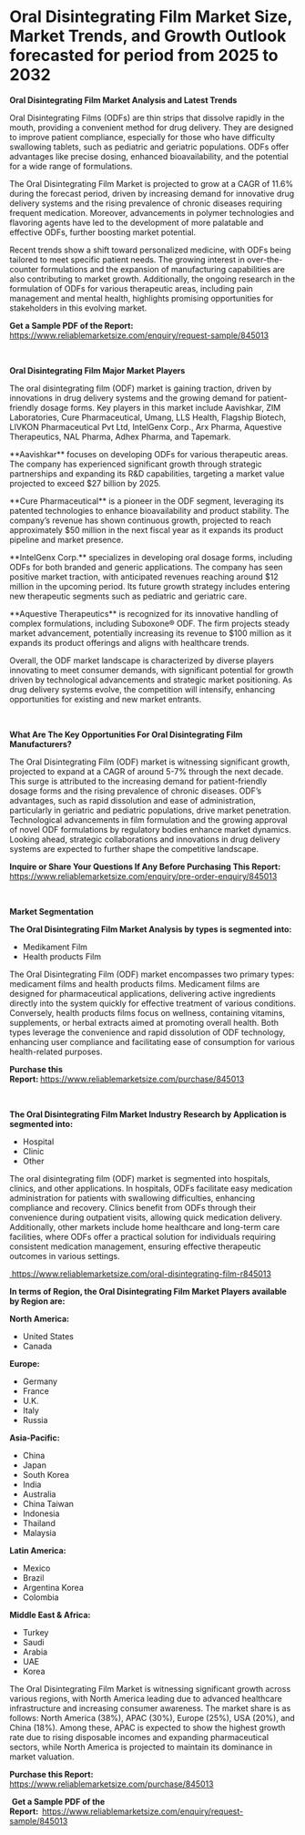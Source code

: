 <p><h1>Oral Disintegrating Film Market Size, Market Trends, and Growth Outlook forecasted for period from 2025 to 2032</h1></p><p><strong>Oral Disintegrating Film Market Analysis and Latest Trends</strong></p>
<p><p>Oral Disintegrating Films (ODFs) are thin strips that dissolve rapidly in the mouth, providing a convenient method for drug delivery. They are designed to improve patient compliance, especially for those who have difficulty swallowing tablets, such as pediatric and geriatric populations. ODFs offer advantages like precise dosing, enhanced bioavailability, and the potential for a wide range of formulations.</p><p>The Oral Disintegrating Film Market is projected to grow at a CAGR of 11.6% during the forecast period, driven by increasing demand for innovative drug delivery systems and the rising prevalence of chronic diseases requiring frequent medication. Moreover, advancements in polymer technologies and flavoring agents have led to the development of more palatable and effective ODFs, further boosting market potential.</p><p>Recent trends show a shift toward personalized medicine, with ODFs being tailored to meet specific patient needs. The growing interest in over-the-counter formulations and the expansion of manufacturing capabilities are also contributing to market growth. Additionally, the ongoing research in the formulation of ODFs for various therapeutic areas, including pain management and mental health, highlights promising opportunities for stakeholders in this evolving market.</p></p>
<p><strong>Get a Sample PDF of the Report:&nbsp;</strong> <a href="https://www.reliablemarketsize.com/enquiry/request-sample/845013?utm_campaign=2565&utm_medium=2&utm_source=Github&utm_content=ia&utm_term=19042025&utm_id=oral-disintegrating-film">https://www.reliablemarketsize.com/enquiry/request-sample/845013</a></p>
<p>&nbsp;</p>
<p><strong>Oral Disintegrating Film Major Market Players</strong></p>
<p><p>The oral disintegrating film (ODF) market is gaining traction, driven by innovations in drug delivery systems and the growing demand for patient-friendly dosage forms. Key players in this market include Aavishkar, ZIM Laboratories, Cure Pharmaceutical, Umang, LLS Health, Flagship Biotech, LIVKON Pharmaceutical Pvt Ltd, IntelGenx Corp., Arx Pharma, Aquestive Therapeutics, NAL Pharma, Adhex Pharma, and Tapemark.</p><p>**Aavishkar** focuses on developing ODFs for various therapeutic areas. The company has experienced significant growth through strategic partnerships and expanding its R&D capabilities, targeting a market value projected to exceed $27 billion by 2025.</p><p>**Cure Pharmaceutical** is a pioneer in the ODF segment, leveraging its patented technologies to enhance bioavailability and product stability. The company’s revenue has shown continuous growth, projected to reach approximately $50 million in the next fiscal year as it expands its product pipeline and market presence.</p><p>**IntelGenx Corp.** specializes in developing oral dosage forms, including ODFs for both branded and generic applications. The company has seen positive market traction, with anticipated revenues reaching around $12 million in the upcoming period. Its future growth strategy includes entering new therapeutic segments such as pediatric and geriatric care.</p><p>**Aquestive Therapeutics** is recognized for its innovative handling of complex formulations, including Suboxone® ODF. The firm projects steady market advancement, potentially increasing its revenue to $100 million as it expands its product offerings and aligns with healthcare trends.</p><p>Overall, the ODF market landscape is characterized by diverse players innovating to meet consumer demands, with significant potential for growth driven by technological advancements and strategic market positioning. As drug delivery systems evolve, the competition will intensify, enhancing opportunities for existing and new market entrants.</p></p>
<p>&nbsp;</p>
<p><strong>What Are The Key Opportunities For Oral Disintegrating Film Manufacturers?</strong></p>
<p><p>The Oral Disintegrating Film (ODF) market is witnessing significant growth, projected to expand at a CAGR of around 5-7% through the next decade. This surge is attributed to the increasing demand for patient-friendly dosage forms and the rising prevalence of chronic diseases. ODF’s advantages, such as rapid dissolution and ease of administration, particularly in geriatric and pediatric populations, drive market penetration. Technological advancements in film formulation and the growing approval of novel ODF formulations by regulatory bodies enhance market dynamics. Looking ahead, strategic collaborations and innovations in drug delivery systems are expected to further shape the competitive landscape.</p></p>
<p><strong>Inquire or Share Your Questions If Any Before Purchasing This Report:</strong> <a href="https://www.reliablemarketsize.com/enquiry/pre-order-enquiry/845013?utm_campaign=2565&utm_medium=2&utm_source=Github&utm_content=ia&utm_term=19042025&utm_id=oral-disintegrating-film">https://www.reliablemarketsize.com/enquiry/pre-order-enquiry/845013</a></p>
<p>&nbsp;</p>
<p><strong>Market Segmentation</strong></p>
<p><strong>The Oral Disintegrating Film Market Analysis by types is segmented into:</strong></p>
<p><ul><li>Medikament Film</li><li>Health products Film</li></ul></p>
<p><p>The Oral Disintegrating Film (ODF) market encompasses two primary types: medicament films and health products films. Medicament films are designed for pharmaceutical applications, delivering active ingredients directly into the system quickly for effective treatment of various conditions. Conversely, health products films focus on wellness, containing vitamins, supplements, or herbal extracts aimed at promoting overall health. Both types leverage the convenience and rapid dissolution of ODF technology, enhancing user compliance and facilitating ease of consumption for various health-related purposes.</p></p>
<p><strong>Purchase this Report:&nbsp;</strong><a href="https://www.reliablemarketsize.com/purchase/845013?utm_campaign=2565&utm_medium=2&utm_source=Github&utm_content=ia&utm_term=19042025&utm_id=oral-disintegrating-film">https://www.reliablemarketsize.com/purchase/845013</a></p>
<p>&nbsp;</p>
<p><strong>The Oral Disintegrating Film Market Industry Research by Application is segmented into:</strong></p>
<p><ul><li>Hospital</li><li>Clinic</li><li>Other</li></ul></p>
<p><p>The oral disintegrating film (ODF) market is segmented into hospitals, clinics, and other applications. In hospitals, ODFs facilitate easy medication administration for patients with swallowing difficulties, enhancing compliance and recovery. Clinics benefit from ODFs through their convenience during outpatient visits, allowing quick medication delivery. Additionally, other markets include home healthcare and long-term care facilities, where ODFs offer a practical solution for individuals requiring consistent medication management, ensuring effective therapeutic outcomes in various settings.</p></p>
<p><a href="https://www.reliablemarketsize.com/oral-disintegrating-film-r845013?utm_campaign=2565&utm_medium=2&utm_source=Github&utm_content=ia&utm_term=19042025&utm_id=oral-disintegrating-film">&nbsp;https://www.reliablemarketsize.com/oral-disintegrating-film-r845013</a></p>
<p><strong>In terms of Region, the Oral Disintegrating Film Market Players available by Region are:</strong></p>
<p>
    <p> <strong> North America: </strong>
        <ul>
            <li>United States</li>
            <li>Canada</li>
        </ul>
        </p> 
    <p> <strong> Europe: </strong>
        <ul>
            <li>Germany</li>
            <li>France</li>
            <li>U.K.</li>
            <li>Italy</li>
            <li>Russia</li>
        </ul>
        </p> 
    <p> <strong> Asia-Pacific: </strong>
        <ul>
            <li>China</li>
            <li>Japan</li>
            <li>South Korea</li>
            <li>India</li>
            <li>Australia</li>
            <li>China Taiwan</li>
            <li>Indonesia</li>
            <li>Thailand</li>
            <li>Malaysia</li>
        </ul>
        </p> 
    <p> <strong> Latin America: </strong>
        <ul>
            <li>Mexico</li>
            <li>Brazil</li>
            <li>Argentina Korea</li>
            <li>Colombia</li>
        </ul>
        </p> 
    <p> <strong> Middle East & Africa: </strong>
        <ul>
            <li>Turkey</li>
            <li>Saudi</li>
            <li>Arabia</li>
            <li>UAE</li>
            <li>Korea</li>
        </ul>
    </p>
    </p>
<p><p>The Oral Disintegrating Film Market is witnessing significant growth across various regions, with North America leading due to advanced healthcare infrastructure and increasing consumer awareness. The market share is as follows: North America (38%), APAC (30%), Europe (25%), USA (20%), and China (18%). Among these, APAC is expected to show the highest growth rate due to rising disposable incomes and expanding pharmaceutical sectors, while North America is projected to maintain its dominance in market valuation.</p></p>
<p><strong>Purchase this Report: </strong><a href="https://www.reliablemarketsize.com/purchase/845013?utm_campaign=2565&utm_medium=2&utm_source=Github&utm_content=ia&utm_term=19042025&utm_id=oral-disintegrating-film">https://www.reliablemarketsize.com/purchase/845013</a></p>
<p>&nbsp;<strong>Get a Sample PDF of the Report:&nbsp;&nbsp;</strong><a href="https://www.reliablemarketsize.com/enquiry/request-sample/845013?utm_campaign=2565&utm_medium=2&utm_source=Github&utm_content=ia&utm_term=19042025&utm_id=oral-disintegrating-film">https://www.reliablemarketsize.com/enquiry/request-sample/845013</a></p>
<p><strong></strong></p>
<p><p></p><p></p><p></p></p>